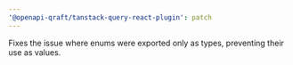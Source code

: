 ```yaml
---
'@openapi-qraft/tanstack-query-react-plugin': patch
---
```


Fixes the issue where enums were exported only as types, preventing their use as values.

